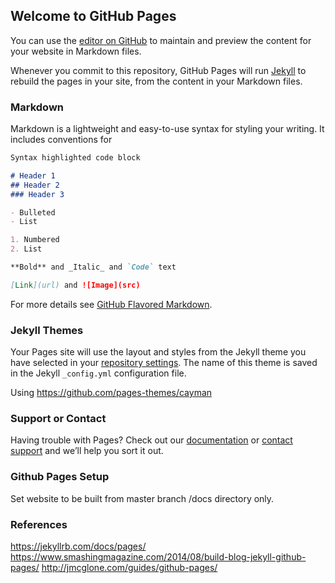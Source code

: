 ## Welcome to GitHub Pages

You can use the [editor on GitHub](https://github.com/eileenwho/five-boro-bouquet/edit/master/README.md) to maintain and preview the content for your website in Markdown files.

Whenever you commit to this repository, GitHub Pages will run [Jekyll](https://jekyllrb.com/) to rebuild the pages in your site, from the content in your Markdown files.

### Markdown

Markdown is a lightweight and easy-to-use syntax for styling your writing. It includes conventions for

```markdown
Syntax highlighted code block

# Header 1
## Header 2
### Header 3

- Bulleted
- List

1. Numbered
2. List

**Bold** and _Italic_ and `Code` text

[Link](url) and ![Image](src)
```

For more details see [GitHub Flavored Markdown](https://guides.github.com/features/mastering-markdown/).

### Jekyll Themes

Your Pages site will use the layout and styles from the Jekyll theme you have selected in your [repository settings](https://github.com/eileenwho/five-boro-bouquet/settings). The name of this theme is saved in the Jekyll `_config.yml` configuration file.

Using https://github.com/pages-themes/cayman

### Support or Contact

Having trouble with Pages? Check out our [documentation](https://help.github.com/categories/github-pages-basics/) or [contact support](https://github.com/contact) and we’ll help you sort it out.

### Github Pages Setup
Set website to be built from master branch /docs directory only.

### References
https://jekyllrb.com/docs/pages/
https://www.smashingmagazine.com/2014/08/build-blog-jekyll-github-pages/
http://jmcglone.com/guides/github-pages/

